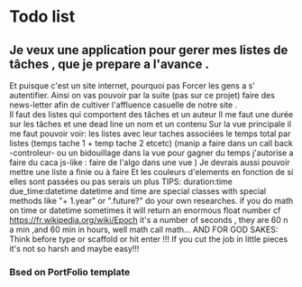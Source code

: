 
# Todo list

 ## Je veux une application pour gerer mes listes de tâches , que je prepare a l'avance .
Et puisque c'est un site internet, pourquoi pas Forcer les gens a s' autentifier.
Ainsi on vas pouvoir par la suite (pas sur ce projet) faire des news-letter afin de cultiver
l'affluence casuelle de notre site .  
 Il faut des listes qui comportent des tâches et un auteur
 Il me faut une durée sur les tâches et une dead line un nom et un contenu
         Sur la vue principale il me faut pouvoir voir:
             les listes avec leur taches associées
             le temps total par listes (temps tache 1 + temp tache 2 etcetc)
             (manip a faire dans un call back -controleur- ou un bidouillage dans la vue
             pour gagner du temps j'autorise a faire du caca js-like :
                                         faire de l'algo dans une vue )
 Je devrais aussi pouvoir mettre une liste a finie ou à faire
Et les couleurs d'elements en fonction de si elles sont passées ou pas serais un plus
TIPS:
    duration:time
    due_time:datetime
    datetime and time are special classes with special methods like  "+ 1.year" or ".future?"
      do your own researches.
    if you do math on time or datetime sometimes it will return an enormous float number
    cf https://fr.wikipedia.org/wiki/Epoch
    it's a number of seconds , they are 60 n a min ,and 60 min in hours, well math call math...
    AND FOR GOD SAKES:
         Think before type or scaffold or hit enter !!!
         If you cut the job in little pieces it's not so harsh and maybe easy!!!


### Bsed on PortFolio template
